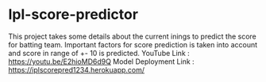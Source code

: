 # Ipl-score-predictor
This project takes some details about the current inings to predict the score for batting team. Important factors for score prediction is taken into account and score in range of +- 10 is predicted.
YouTube Link : https://youtu.be/E2hioMD6d9Q
Model Deployment Link : https://iplscorepred1234.herokuapp.com/
